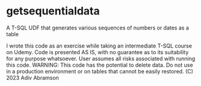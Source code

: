 # getsequentialdata
A T-SQL UDF that generates various sequences of numbers or dates as a table

I wrote this code as an exercise while taking an intermediate T-SQL course on Udemy. Code is presented AS IS, with no guarantee as to its suitability for any purpose whatsoever. User assumes all risks associated with running this code. WARNING: This code has the potential to delete data. Do not use in a production environment or on tables that cannot be easily restored. (C) 2023 Adiv Abramson
